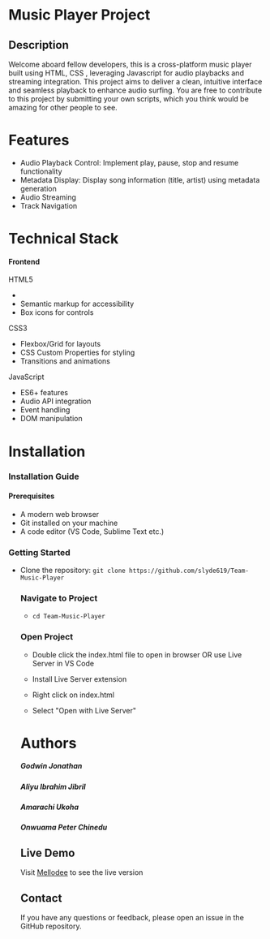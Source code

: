 # Music Player Project

## Description
Welcome aboard fellow developers, this is a cross-platform music player built using HTML, CSS , leveraging Javascript for audio playbacks and streaming integration. This project aims to deliver a clean, intuitive interface and seamless playback to enhance audio surfing. You are free to contribute to this project by submitting your own scripts, which you think would be amazing for other people to see.

# Features
- Audio Playback Control: Implement play, pause, stop and resume functionality
- Metadata Display: Display song information (title, artist) using metadata generation
- Audio Streaming
- Track Navigation

# Technical Stack
#### Frontend

HTML5
- <audio> element for audio playback
- Semantic markup for accessibility
- Box icons for controls

CSS3
- Flexbox/Grid for layouts
- CSS Custom Properties for styling
- Transitions and animations

JavaScript
- ES6+ features
- Audio API integration
- Event handling
- DOM manipulation

# Installation
### Installation Guide
#### Prerequisites

- A modern web browser
- Git installed on your machine
- A code editor (VS Code, Sublime Text etc.)

 ### Getting Started 
- Clone the repository: ```git clone https://github.com/slyde619/Team-Music-Player```

  ### Navigate to Project
  - ```cd Team-Music-Player```

  ### Open Project
  - Double click the index.html file to open in browser OR use Live Server in VS Code

  - Install Live Server extension
  - Right click on index.html
  - Select "Open with Live Server"

  # Authors
  ##### Godwin Jonathan
  ##### Aliyu Ibrahim Jibril
  ##### Amarachi Ukoha
  ##### Onwuama Peter Chinedu

  ## Live Demo
  Visit [Mellodee](https://mellodee.netlify.app) to see the live version

  ## Contact
  If you have any questions or feedback, please open an issue in the GitHub repository.
